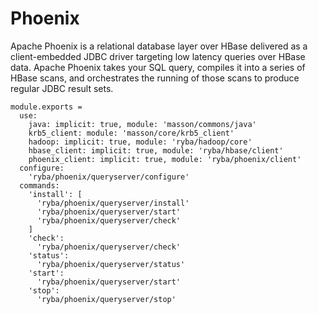 
# Phoenix

Apache Phoenix is a relational database layer over HBase delivered as a client-embedded
JDBC driver targeting low latency queries over HBase data. Apache Phoenix takes
your SQL query, compiles it into a series of HBase scans, and orchestrates the
running of those scans to produce regular JDBC result sets.

    module.exports =
      use:
        java: implicit: true, module: 'masson/commons/java'
        krb5_client: module: 'masson/core/krb5_client'
        hadoop: implicit: true, module: 'ryba/hadoop/core'
        hbase_client: implicit: true, module: 'ryba/hbase/client'
        phoenix_client: implicit: true, module: 'ryba/phoenix/client'
      configure:
        'ryba/phoenix/queryserver/configure'
      commands:
        'install': [
          'ryba/phoenix/queryserver/install'
          'ryba/phoenix/queryserver/start'
          'ryba/phoenix/queryserver/check'
        ]
        'check':
          'ryba/phoenix/queryserver/check'
        'status':
          'ryba/phoenix/queryserver/status'
        'start':
          'ryba/phoenix/queryserver/start'
        'stop':
          'ryba/phoenix/queryserver/stop'
